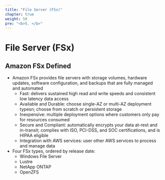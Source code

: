 ```yaml
---
title: "File Server (FSx)"
chapter: true
weight: 50
pre: "<b>5. </b>"
---
```


# File Server (FSx)

## Amazon FSx Defined  

- Amazon FSx provides file servers with storage volumes, hardware updates, software configuration, and backups that are fully managed and automated
    - Fast:  delivers sustained high read and write speeds and consistent low latency data access
    - Available and Durable:  choose single-AZ or multi-AZ deployment typesn; choose from scratch or persistent storage
    - Inexpensive:  multiple deployment options where customers only pay for resources consumed
    - Secure and Compliant:  automatically encrypts your data at-rest and in-transit; complies with ISO, PCI-DSS, and SOC certifications, and is HIPAA eligible
    - Integration with AWS services:  user other AWS services to process and manage data  
- Four FSx types, ordered by release date:
    - Windows File Server
    - Lustre
    - NetApp ONTAP
    - OpenZFS
